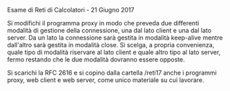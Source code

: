 Esame di Reti di Calcolatori - 21 Giugno 2017

Si modifichi il programma proxy in modo che preveda due differenti modalità di gestione della connessione, una dal lato client e una dal lato server.
Da un lato la connessione sarà gestita in modalità keep-alive mentre dall'altro sarà gestita in modalità close.
Si scelga, a propria convenienza, quale tipo di modalità riservare al lato client e quale altro tipo al lato server, fermo restando che le due modalità dovranno essere opposte.

Si scarichi la RFC 2616 e si copino dalla cartella  /reti17  anche i programmi proxy, web client e web server, come unico materiale su cui lavorare.
